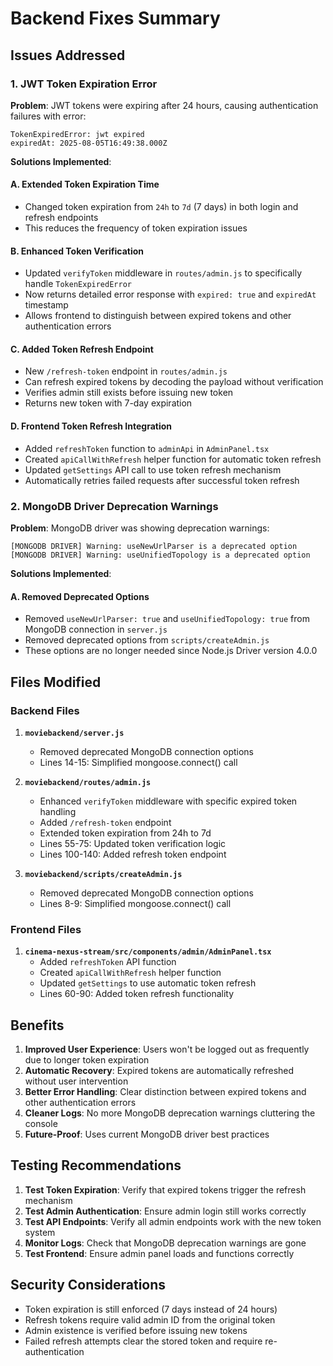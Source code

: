 # Backend Fixes Summary

## Issues Addressed

### 1. JWT Token Expiration Error
**Problem**: JWT tokens were expiring after 24 hours, causing authentication failures with error:
```
TokenExpiredError: jwt expired
expiredAt: 2025-08-05T16:49:38.000Z
```

**Solutions Implemented**:

#### A. Extended Token Expiration Time
- Changed token expiration from `24h` to `7d` (7 days) in both login and refresh endpoints
- This reduces the frequency of token expiration issues

#### B. Enhanced Token Verification
- Updated `verifyToken` middleware in `routes/admin.js` to specifically handle `TokenExpiredError`
- Now returns detailed error response with `expired: true` and `expiredAt` timestamp
- Allows frontend to distinguish between expired tokens and other authentication errors

#### C. Added Token Refresh Endpoint
- New `/refresh-token` endpoint in `routes/admin.js`
- Can refresh expired tokens by decoding the payload without verification
- Verifies admin still exists before issuing new token
- Returns new token with 7-day expiration

#### D. Frontend Token Refresh Integration
- Added `refreshToken` function to `adminApi` in `AdminPanel.tsx`
- Created `apiCallWithRefresh` helper function for automatic token refresh
- Updated `getSettings` API call to use token refresh mechanism
- Automatically retries failed requests after successful token refresh

### 2. MongoDB Driver Deprecation Warnings
**Problem**: MongoDB driver was showing deprecation warnings:
```
[MONGODB DRIVER] Warning: useNewUrlParser is a deprecated option
[MONGODB DRIVER] Warning: useUnifiedTopology is a deprecated option
```

**Solutions Implemented**:

#### A. Removed Deprecated Options
- Removed `useNewUrlParser: true` and `useUnifiedTopology: true` from MongoDB connection in `server.js`
- Removed deprecated options from `scripts/createAdmin.js`
- These options are no longer needed since Node.js Driver version 4.0.0

## Files Modified

### Backend Files
1. **`moviebackend/server.js`**
   - Removed deprecated MongoDB connection options
   - Lines 14-15: Simplified mongoose.connect() call

2. **`moviebackend/routes/admin.js`**
   - Enhanced `verifyToken` middleware with specific expired token handling
   - Added `/refresh-token` endpoint
   - Extended token expiration from 24h to 7d
   - Lines 55-75: Updated token verification logic
   - Lines 100-140: Added refresh token endpoint

3. **`moviebackend/scripts/createAdmin.js`**
   - Removed deprecated MongoDB connection options
   - Lines 8-9: Simplified mongoose.connect() call

### Frontend Files
1. **`cinema-nexus-stream/src/components/admin/AdminPanel.tsx`**
   - Added `refreshToken` API function
   - Created `apiCallWithRefresh` helper function
   - Updated `getSettings` to use automatic token refresh
   - Lines 60-90: Added token refresh functionality

## Benefits

1. **Improved User Experience**: Users won't be logged out as frequently due to longer token expiration
2. **Automatic Recovery**: Expired tokens are automatically refreshed without user intervention
3. **Better Error Handling**: Clear distinction between expired tokens and other authentication errors
4. **Cleaner Logs**: No more MongoDB deprecation warnings cluttering the console
5. **Future-Proof**: Uses current MongoDB driver best practices

## Testing Recommendations

1. **Test Token Expiration**: Verify that expired tokens trigger the refresh mechanism
2. **Test Admin Authentication**: Ensure admin login still works correctly
3. **Test API Endpoints**: Verify all admin endpoints work with the new token system
4. **Monitor Logs**: Check that MongoDB deprecation warnings are gone
5. **Test Frontend**: Ensure admin panel loads and functions correctly

## Security Considerations

- Token expiration is still enforced (7 days instead of 24 hours)
- Refresh tokens require valid admin ID from the original token
- Admin existence is verified before issuing new tokens
- Failed refresh attempts clear the stored token and require re-authentication
